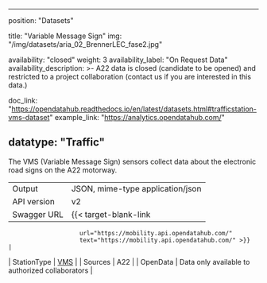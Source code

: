 

---
position: "Datasets"

title: "Variable Message Sign"
img: "/img/datasets/aria_02_BrennerLEC_fase2.jpg"

availability: "closed"
weight: 3
availability_label: "On Request Data"
availability_description: >-
    A22 data is closed (candidate to be opened) and restricted to a project collaboration
    (<a id="dataset-mailto">contact&nbsp;us</a>
    if you are interested in this data.)

doc_link: "https://opendatahub.readthedocs.io/en/latest/datasets.html#trafficstation-vms-dataset"
example_link: "https://analytics.opendatahub.com/"

datatype: "Traffic"
---

The VMS (Variable Message Sign) sensors collect data about the electronic road signs on the A22 motorway.

|             |                                                           |
| :---------- | --------------------------------------------------------- |
| Output      | JSON, mime-type application/json                          |
| API version | v2                                                        |
| Swagger URL | {{< target-blank-link
                        url="https://mobility.api.opendatahub.com/"
                        text="https://mobility.api.opendatahub.com/" >}}                   |
| StationType | [VMS](https://mobility.api.opendatahub.com/v2/flat/VMS) |
| Sources     | A22                                                       |
| OpenData    | Data only available to authorized collaborators           |
